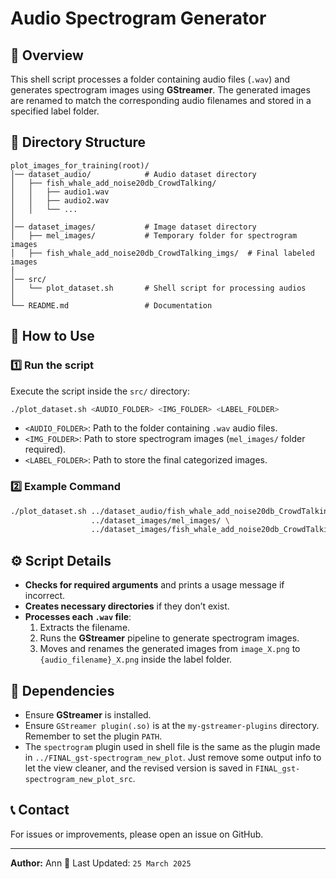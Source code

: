 # Audio Spectrogram Generator

## 📌 Overview
This shell script processes a folder containing audio files (`.wav`) and generates spectrogram images using **GStreamer**. The generated images are renamed to match the corresponding audio filenames and stored in a specified label folder.

## 📂 Directory Structure
```
plot_images_for_training(root)/
│── dataset_audio/            # Audio dataset directory
│   ├── fish_whale_add_noise20db_CrowdTalking/
│   │   ├── audio1.wav
│   │   ├── audio2.wav
│   │   └── ...
│
│── dataset_images/           # Image dataset directory
│   ├── mel_images/           # Temporary folder for spectrogram images
│   ├── fish_whale_add_noise20db_CrowdTalking_imgs/  # Final labeled images
│
│── src/
│   └── plot_dataset.sh       # Shell script for processing audios
│
└── README.md                 # Documentation
```

## 🚀 How to Use

### **1️⃣ Run the script**
Execute the script inside the `src/` directory:
```bash
./plot_dataset.sh <AUDIO_FOLDER> <IMG_FOLDER> <LABEL_FOLDER>
```
- `<AUDIO_FOLDER>`: Path to the folder containing `.wav` audio files.
- `<IMG_FOLDER>`: Path to store spectrogram images (`mel_images/` folder required).
- `<LABEL_FOLDER>`: Path to store the final categorized images.

### **2️⃣ Example Command**
```bash
./plot_dataset.sh ../dataset_audio/fish_whale_add_noise20db_CrowdTalking/ \
                  ../dataset_images/mel_images/ \
                  ../dataset_images/fish_whale_add_noise20db_CrowdTalking_imgs/
```

## ⚙️ Script Details

- **Checks for required arguments** and prints a usage message if incorrect.
- **Creates necessary directories** if they don’t exist.
- **Processes each `.wav` file**:
  1. Extracts the filename.
  2. Runs the **GStreamer** pipeline to generate spectrogram images.
  3. Moves and renames the generated images from `image_X.png` to `{audio_filename}_X.png` inside the label folder.

## 📌 Dependencies
* Ensure **GStreamer** is installed.  
* Ensure `GStreamer plugin(.so)` is at the `my-gstreamer-plugins` directory. Remember to set the plugin `PATH`.
* The `spectrogram` plugin used in shell file is the same as the plugin made in `../FINAL_gst-spectrogram_new_plot`. Just remove some output info to let the view cleaner, and the revised version is saved in `FINAL_gst-spectrogram_new_plot_src`.
## 📞 Contact
For issues or improvements, please open an issue on GitHub.

---
**Author:** Ann 
📅 Last Updated: `25 March 2025`
